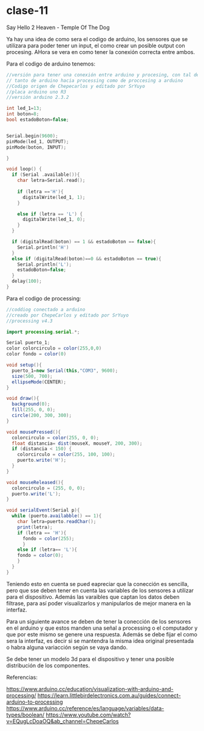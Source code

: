 # clase-11
Say Hello 2 Heaven - Temple Of The Dog

Ya hay una idea de como sera el codigo de arduino, los sensores que se utilizara para poder tener un input, el como crear un posible output con procesing. AHora se vera en como tener la conexión correcta entre ambos. 

Para el codigo de arduino tenemos:

```c
//versión para tener una conexión entre arduino y procesing, con tal de encender un led mediante un sketch de procesing, además la conección es
// tanto de arduino hacia processing como de proccesing a arduino
//Codigo origen de Chepecarlos y editado por SrYuyo
//placa arduino uno R3
//versión arduino 2.3.2

int led_1=13;
int boton=8;
bool estadoBoton=false;


Serial.begin(9600);
pinMode(led_1, OUTPUT);
pinMode(boton, INPUT);

}

void loop() {
  if (Serial .available()){
    char letra=Serial.read();
    
    if (letra =='H'){
      digitalWrite(led_1, 1);
    }

    else if (letra == 'L') {
      digitalWrite(led_1, 0); 
    }
  }

  if (digitalRead(boton) == 1 && estadoBoton == false){
    Serial.println('H')
  }
  else if (digitalRead(boton)==0 && estadoBoton == true){
    Serial.println('L');
    estadoBoton=false;
  }
  delay(100);
}
```

Para el codigo de processing:

```java
//coddiog conectado a arduino
//creado por ChepeCarlos y editado por SrYuyo
//processing v4.3

import processing.serial.*;

Serial puerto_1;
color colorcirculo = color(255,0,0)
color fondo = color(0) 

void setup(){
  puerto_1=new Serial(this,"COM3", 9600);
  size(500, 700);
  ellipseMode(CENTER);
}

void draw(){
  background(0);
  fill(255, 0, 0);
  circle(200, 300, 300);
}

void mousePressed(){
  colorcirculo = color(255, 0, 0);
  float distancia= dist(mouseX, mouseY, 200, 300);
  if (distancia < 150) {
    colorcirculo = color(255, 100, 100);
    puerto.write('H'); 
  }
}

void mouseReleased(){
  colorcirculo = (255, 0, 0);
  puerto.write('L');
}

void serialEvent(Serial p){
  while (puerto.availabble() == 1){
    char letra=puerto.readChar();
    print(letra);
    if (letra == 'H'){
      fondo = color(255);
      }
    else if (letra== 'L'){
    fondo = color(0);
    }
  }
}  
```

Teniendo esto en cuenta se pued eapreciar que la conección es sencilla, pero que sse deben tener en cuenta las variables de los sensores a utilizar para el dispositivo. Además las varaibles que captan los datos deben filtrase, para así poder visualizarlos y manipularlos de mejor manera en la interfaz.

Para un siguiente avance se deben de tener la conección de los sensores en el arduino y que estos manden una señal a processing o el computador y que por este mismo se genere una respuesta. Además se debe fijar el como sera la interfaz, es decir si se mantendra la misma idea original presentada o habra alguna variacción según se vaya dando.

Se debe tener un modelo 3d para el dispositivo y tener una posible distribución de los componentes.

Referencias:

<https://www.arduino.cc/education/visualization-with-arduino-and-processing/>
<https://learn.littlebirdelectronics.com.au/guides/connect-arduino-to-processing>
<https://www.arduino.cc/reference/es/language/variables/data-types/boolean/>
<https://www.youtube.com/watch?v=EQugLcDoaOQ&ab_channel=ChepeCarlos>
